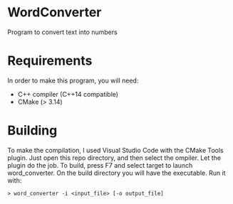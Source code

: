 # WordConverter

Program to convert text into numbers

# Requirements

In order to make this program, you will need:

- C++ compiler (C++14 compatible)
- CMake (> 3.14)

# Building

To make the compilation, I used Visual Studio Code with the CMake Tools plugin. Just open this repo directory, and then select the ompiler. Let the plugin do the job. To build, press F7 and select target to launch word_converter.
On the build directory you will have the executable. Run it with:

```
> word_converter -i <input_file> [-o output_file]
```
